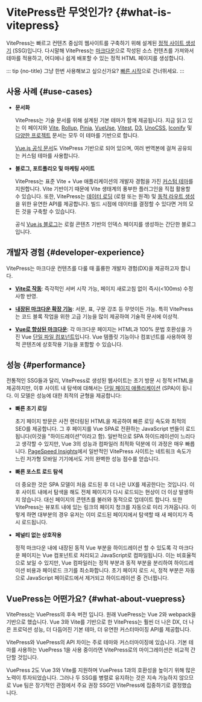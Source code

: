 # VitePress란 무엇인가? {#what-is-vitepress}

VitePress는 빠르고 컨텐츠 중심의 웹사이트를 구축하기 위해 설계된 [정적 사이트 생성기](https://en.wikipedia.org/wiki/Static_site_generator) (SSG)입니다. 다시말해 VitePress는 [마크다운](https://en.wikipedia.org/wiki/Markdown)으로 작성된 소스 컨텐츠를 가져와서 테마를 적용하고, 어디에나 쉽게 배포할 수 있는 정적 HTML 페이지를 생성합니다.

::: tip {no-title}
그냥 한번 사용해보고 싶으신가요? [빠른 시작](./getting-started)으로 건너뛰세요.
:::

## 사용 사례 {#use-cases}

- **문서화**

  VitePress는 기술 문서를 위해 설계된 기본 테마가 함께 제공됩니다. 지금 읽고 있는 이 페이지와 [Vite](https://vitejs.dev/), [Rollup](https://rollupjs.org/), [Pinia](https://pinia.vuejs.org/), [VueUse](https://vueuse.org/), [Vitest](https://vitest.dev/), [D3](https://d3js.org/), [UnoCSS](https://unocss.dev/), [Iconify](https://iconify.design/) 및 [다양한 프로젝트](https://github.com/search?q=/"vitepress":+/+language:json&type=code) 문서는  모두 이 테마를 기반으로 합니다.

  [Vue.js 공식 문서](https://vuejs.org/)도 VitePress 기반으로 되어 있으며, 여러 번역본에 걸쳐 공유되는 커스텀 테마를 사용합니다.

- **블로그, 포트폴리오 및 마케팅 사이트**

  VitePress는 표준 Vite + Vue 애플리케이션의 개발자 경험을 가진 [커스텀 테마](./custom-theme)를 지원합니다. Vite 기반이기 때문에 Vite 생태계의 풍부한 플러그인을 직접 활용할 수 있습니다. 또한, VitePress는 [데이터 로딩](./data-loading) (로컬 또는 원격) 및 [동적 라우트 생성](./routing#dynamic-routes)을 위한 유연한 API를 제공합니다. 빌드 시점에 데이터를 결정할 수 있다면 거의 모든 것을 구축할 수 있습니다.

  공식 [Vue.js 블로그](https://blog.vuejs.org/)는 로컬 콘텐츠 기반의 인덱스 페이지를 생성하는 간단한 블로그입니다.

## 개발자 경험 {#developer-experience}

VitePress는 마크다운 컨텐츠를 다룰 때 훌륭한 개발자 경험(DX)을 제공하고자 합니다.

- **[Vite로 작동](https://vitejs.dev/)**: 즉각적인 서버 시작 가능, 페이지 새로고침 없이 즉시(<100ms) 수정 사항 반영.

- **[내장된 마크다운 확장 기능](./markdown)**: 서문, 표, 구문 강조 등 무엇이든 가능. 특히 VitePress는 코드 블록 작업을 위한 고급 기능을 많이 제공하여 기술적 문서에 이상적.

- **[Vue로 향상된 마크다운](./using-vue)**: 각 마크다운 페이지는 HTML과 100% 문법 호환성을 가진 Vue [단일 파일 컴포넌트](https://vuejs.org/guide/scaling-up/sfc.html)입니다. Vue 템플릿 기능이나 컴포넌트를 사용하여 정적 콘텐츠에 상호작용 기능을 포함할 수 있습니다.

## 성능 {#performance}

전통적인 SSG들과 달리, VitePress로 생성된 웹사이트는 초기 방문 시 정적 HTML을 제공하지만, 이후 사이트 내 탐색에 대해서는 [단일 페이지 애플리케이션](https://en.wikipedia.org/wiki/Single-page_application) (SPA)이 됩니다. 이 모델은 성능에 대한 최적의 균형을 제공합니다:

- **빠른 초기 로딩**

  초기 페이지 방문은 사전 렌더링된 HTML을 제공하여 빠른 로딩 속도와 최적의 SEO를 제공합니다. 그 후 페이지를 Vue SPA로 전환하는 JavaScript 번들이 로드됩니다(이것을 "하이드레이션"이라고 함). 일반적으로 SPA 하이드레이션이 느리다고 생각할 수 있지만, Vue 3의 성능과 컴파일러 최적화 덕분에 이 과정은 매우 빠릅니다. [PageSpeed Insights](https://pagespeed.web.dev/report?url=https%3A%2F%2Fvitepress.dev%2F)에서 일반적인 VitePress 사이트는 네트워크 속도가 느린 저가형 모바일 기기에서도 거의 완벽한 성능 점수를 얻습니다.

- **빠른 포스트 로드 탐색**

  더 중요한 것은 SPA 모델이 처음 로드된 후 더 나은 UX를 제공한다는 것입니다. 이후 사이트 내에서 탐색을 해도 전체 페이지가 다시 로드되는 현상이 더 이상 발생하지 않습니다. 대신 페이지의 콘텐츠를 불러와 동적으로 업데이트 합니다. 또한 VitePress는 뷰포트 내에 있는 링크의 페이지 청크를 자동으로 미리 가져옵니다. 이렇게 하면 대부분의 경우 유저는 이미 로드된 페이지에서 탐색할 때 새 페이지가 즉시 로드됩니다.

- **페널티 없는 상호작용**

  정적 마크다운 내에 내장된 동적 Vue 부분을 하이드레이션 할 수 있도록 각 마크다운 페이지는 Vue 컴포넌트로 처리되고 JavaScript로 컴파일됩니다. 이는 비효율적으로 보일 수 있지만, Vue 컴파일러는 정적 부분과 동적 부분을 분리하여 하이드레이션 비용과 페이로드 크기를 최소화합니다. 초기 페이지 로드 시, 정적 부분은 자동으로 JavaScript 페이로드에서 제거되고 하이드레이션 중 건너뜁니다.

## VuePress는 어떤가요? {#what-about-vuepress}

VitePress는 VuePress의 후속 버전 입니다. 원래 VuePress는 Vue 2와 webpack을 기반으로 했습니다. Vue 3와 Vite를 기반으로 한 VitePress는 훨씬 더 나은 DX, 더 나은 프로덕션 성능, 더 다듬어진 기본 테마, 더 유연한 커스터마이징 API를 제공합니다.

VitePress와 VuePress의 API 차이는 주로 테마와 커스터마이징에 있습니다. 기본 테마를 사용하는 VuePress 1을 사용 중이라면 VitePress로의 마이그레이션은 비교적 간단할 것입니다.

VuePress 2도 Vue 3와 Vite를 지원하며 VuePress 1과의 호환성을 높이기 위해 많은 노력이 투자되었습니다. 그러나 두 SSG를 병렬로 유지하는 것은 지속 가능하지 않으므로 Vue 팀은 장기적인 관점에서 주요 권장 SSG인 VitePress에 집중하기로 결정했습니다.
